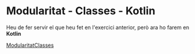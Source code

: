 # Modularitat - Classes - Kotlin

Heu de fer servir el que heu fet en l'exercici anterior, però ara ho farem en **Kotlin**

[ModularitatClasses](https://github.com/AlbertTeacher/ProMVM2324/tree/main/ModularitatClasses)
